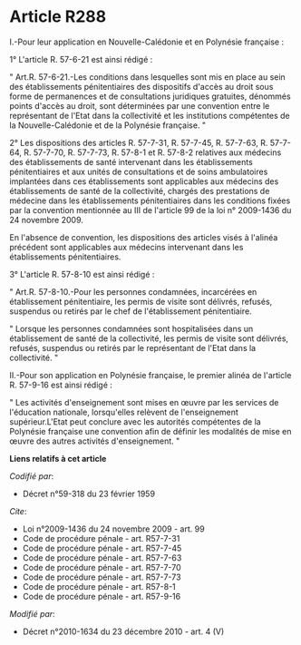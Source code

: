 # Article R288

I.-Pour leur application en Nouvelle-Calédonie et en Polynésie française : 

1° L'article R. 57-6-21 est ainsi rédigé : 

" Art.R. 57-6-21.-Les conditions dans lesquelles sont mis en place au sein des établissements pénitentiaires des dispositifs
d'accès au droit sous forme de permanences et de consultations juridiques gratuites, dénommés points d'accès au droit, sont
déterminées par une convention entre le représentant de l'Etat dans la collectivité et les institutions compétentes de la
Nouvelle-Calédonie et de la Polynésie française. " 

2° Les dispositions des articles R. 57-7-31, R. 57-7-45, R. 57-7-63, R. 57-7-64, R. 57-7-70, R. 57-7-73, 
R. 57-8-1 et R. 57-8-2 relatives aux médecins des établissements de santé intervenant dans les établissements pénitentiaires
et aux unités de consultations et de soins ambulatoires implantées dans ces établissements sont applicables aux médecins des
établissements de santé de la collectivité, chargés des prestations de médecine dans les établissements pénitentiaires dans
les conditions fixées par la convention mentionnée au III de l'article 99 de la loi n° 2009-1436 du 24 novembre 2009. 

En l'absence de convention, les dispositions des articles visés à l'alinéa précédent sont applicables aux médecins
intervenant dans les établissements pénitentiaires. 

3° L'article R. 57-8-10 est ainsi rédigé : 

" Art.R. 57-8-10.-Pour les personnes condamnées, incarcérées en établissement pénitentiaire, les permis de visite sont
délivrés, refusés, suspendus ou retirés par le chef de l'établissement pénitentiaire. 

" Lorsque les personnes condamnées sont hospitalisées dans un établissement de santé de la collectivité, les permis de visite
sont délivrés, refusés, suspendus ou retirés par le représentant de l'Etat dans la collectivité. " 

II.-Pour son application en Polynésie française, le premier alinéa de l'article R. 57-9-16 est ainsi rédigé : 

" Les activités d'enseignement sont mises en œuvre par les services de l'éducation nationale, lorsqu'elles relèvent de
l'enseignement supérieur.L'Etat peut conclure avec les autorités compétentes de la Polynésie française une convention afin de
définir les modalités de mise en œuvre des autres activités d'enseignement. "

**Liens relatifs à cet article**

_Codifié par_:

  - Décret n°59-318 du 23 février 1959

_Cite_:

  - Loi n°2009-1436 du 24 novembre 2009 - art. 99
  - Code de procédure pénale - art. R57-7-31
  - Code de procédure pénale - art. R57-7-45
  - Code de procédure pénale - art. R57-7-63
  - Code de procédure pénale - art. R57-7-70
  - Code de procédure pénale - art. R57-7-73
  - Code de procédure pénale - art. R57-8-1
  - Code de procédure pénale - art. R57-9-16

_Modifié par_:

  - Décret n°2010-1634 du 23 décembre 2010 - art. 4 (V)
